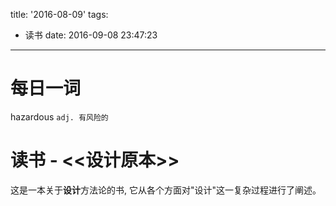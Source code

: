 title: '2016-08-09'
tags:
  - 读书
date: 2016-09-08 23:47:23
---

每日一词
====
hazardous
`adj. 有风险的`

读书 - <<设计原本>>
====
这是一本关于**设计**方法论的书, 它从各个方面对"设计"这一复杂过程进行了阐述。

